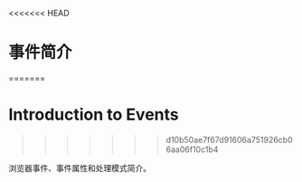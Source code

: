 <<<<<<< HEAD
# 事件简介
=======
# Introduction to Events
>>>>>>> d10b50ae7f67d91606a751926cb06aa06f10c1b4

浏览器事件、事件属性和处理模式简介。
